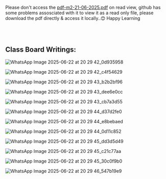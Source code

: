 Please don't access the [pdf-m2-21-06-2025.pdf](pdf/) on read view, github has some problems assosciated with it to view it as a read only file, please download the pdf directly & access it locally..😊
Happy Learning

<br/>

<br/>

Class Board Writings:
-

![WhatsApp Image 2025-06-22 at 20 29 42_0d935958](https://github.com/user-attachments/assets/776583ce-395f-40be-a520-3f54e3e7a357)

![WhatsApp Image 2025-06-22 at 20 29 42_c4f54629](https://github.com/user-attachments/assets/15ba6a2c-8aee-463f-b7e1-b58123ef6b54)

![WhatsApp Image 2025-06-22 at 20 29 43_b2b2bf96](https://github.com/user-attachments/assets/512034a9-f3dc-47f2-be6b-58de7795d84d)

![WhatsApp Image 2025-06-22 at 20 29 43_dee6e0cc](https://github.com/user-attachments/assets/6cde9d6b-59d8-485e-b0a4-1bbfdf2fcbe7)

![WhatsApp Image 2025-06-22 at 20 29 43_cb7a3d55](https://github.com/user-attachments/assets/61c7ff4d-8c3b-4852-a4ad-8ab31383b6f6)

![WhatsApp Image 2025-06-22 at 20 29 44_d37d2fe0](https://github.com/user-attachments/assets/50cd406b-ac27-4e6a-a9e5-b2eec5535250)

![WhatsApp Image 2025-06-22 at 20 29 44_e8bebaed](https://github.com/user-attachments/assets/7c0f98ae-18d4-4805-9abf-fb0588dfce3c)

![WhatsApp Image 2025-06-22 at 20 29 44_0d11c852](https://github.com/user-attachments/assets/e2bc227f-a46c-44d9-be1e-61e14e0e4715)

![WhatsApp Image 2025-06-22 at 20 29 45_dd3d5d49](https://github.com/user-attachments/assets/7548a103-328c-4337-bcc9-83cb3e5cf6ec)

![WhatsApp Image 2025-06-22 at 20 29 45_c21c77aa](https://github.com/user-attachments/assets/6f638797-f75e-471c-888d-d8806912d648)

![WhatsApp Image 2025-06-22 at 20 29 45_30c0f9b0](https://github.com/user-attachments/assets/2a1c939d-6772-422b-b50e-04df086878f1)

![WhatsApp Image 2025-06-22 at 20 29 46_547b19e9](https://github.com/user-attachments/assets/42777127-b663-46d3-92da-a4fe3a7410c1)
